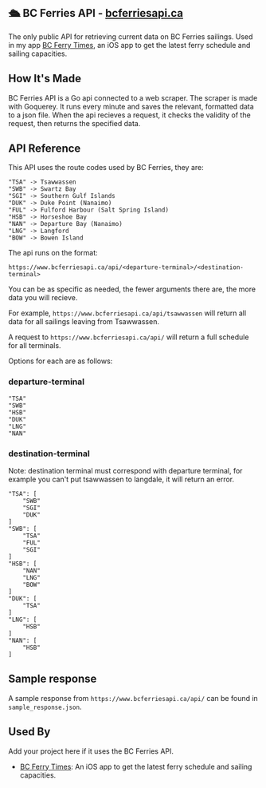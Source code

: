 ## 🛳 BC Ferries API - [bcferriesapi.ca](https://bcferriesapi.ca)

The only public API for retrieving current data on BC Ferries sailings. Used in my app [BC Ferry Times](https://apps.apple.com/ca/app/id1615899209), an iOS app to get the latest ferry schedule and sailing capacities.

## How It's Made

BC Ferries API is a Go api connected to a web scraper. The scraper is made with Goquerey. It runs every minute and saves the relevant, formatted data to a json file. When the api recieves a request, it checks the validity of the request, then returns the specified data.

## API Reference

This API uses the route codes used by BC Ferries, they are:

```
"TSA" -> Tsawwassen
"SWB" -> Swartz Bay
"SGI" -> Southern Gulf Islands
"DUK" -> Duke Point (Nanaimo)
"FUL" -> Fulford Harbour (Salt Spring Island)
"HSB" -> Horseshoe Bay
"NAN" -> Departure Bay (Nanaimo)
"LNG" -> Langford
"BOW" -> Bowen Island
```

The api runs on the format:

`https://www.bcferriesapi.ca/api/<departure-terminal>/<destination-terminal>`

You can be as specific as needed, the fewer arguments there are, the more data you will recieve.

For example, `https://www.bcferriesapi.ca/api/tsawwassen` will return all data for all sailings leaving from Tsawwassen.

A request to `https://www.bcferriesapi.ca/api/` will return a full schedule for all terminals.

Options for each are as follows:

### departure-terminal

```
"TSA"
"SWB"
"HSB"
"DUK"
"LNG"
"NAN"
```

### destination-terminal

Note: destination terminal must correspond with departure terminal, for example you can't put tsawwassen to langdale, it will return an error.

```
"TSA": [
    "SWB"
    "SGI"
    "DUK"
]
"SWB": [
    "TSA"
    "FUL"
    "SGI"
]
"HSB": [
    "NAN"
    "LNG"
    "BOW"
]
"DUK": [
    "TSA"
]
"LNG": [
    "HSB"
]
"NAN": [
    "HSB"
]
```

## Sample response

A sample response from `https://www.bcferriesapi.ca/api/` can be found in `sample_response.json`.

## Used By

Add your project here if it uses the BC Ferries API.

- [BC Ferry Times](https://apps.apple.com/ca/app/id1615899209): An iOS app to get the latest ferry schedule and sailing capacities.
